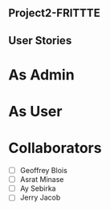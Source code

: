## Project2-FRITTTE

## User Stories

# As Admin

# As User

# Collaborators
- [ ] Geoffrey Blois
- [ ] Asrat Minase
- [ ] Ay Sebirka
- [ ] Jerry Jacob
